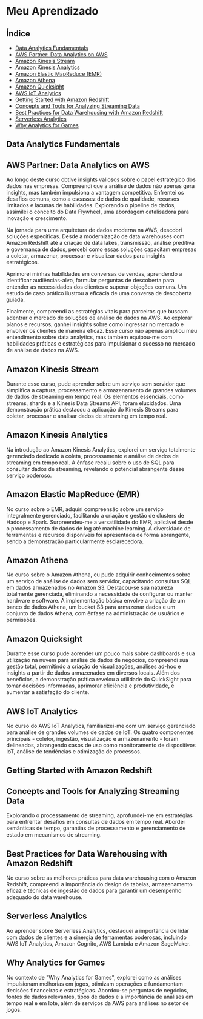 # Meu Aprendizado

## Índice

- [Data Analytics Fundamentals](#data-analytics-fundamentals)
- [AWS Partner: Data Analytics on AWS](#aws-partner-data-analytics-on-aws)
- [Amazon Kinesis Stream](#amazon-kinesis-stream)
- [Amazon Kinesis Analytics](#amazon-kinesis-analytics)
- [Amazon Elastic MapReduce (EMR)](#amazon-elastic-mapreduce-emr)
- [Amazon Athena](#amazon-athena)
- [Amazon Quicksight](#amazon-quicksight)
- [AWS IoT Analytics](#aws-iot-analytics)
- [Getting Started with Amazon Redshift](#getting-started-with-amazon-redshift)
- [Concepts and Tools for Analyzing Streaming Data](#concepts-and-tools-for-analyzing-streaming-data)
- [Best Practices for Data Warehousing with Amazon Redshift](#best-practices-for-data-warehousing-with-amazon-redshift)
- [Serverless Analytics](#serverless-analytics)
- [Why Analytics for Games](#why-analytics-for-games)

## Data Analytics Fundamentals



## AWS Partner: Data Analytics on AWS

Ao longo deste curso obtive insights valiosos sobre o papel estratégico dos dados nas empresas. Compreendi que a análise de dados não apenas gera insights, mas também impulsiona a vantagem competitiva. Enfrentei os desafios comuns, como a escassez de dados de qualidade, recursos limitados e lacunas de habilidades. Explorando o pipeline de dados, assimilei o conceito do Data Flywheel, uma abordagem catalisadora para inovação e crescimento.

Na jornada para uma arquitetura de dados moderna na AWS, descobri soluções específicas. Desde a modernização de data warehouses com Amazon Redshift até a criação de data lakes, transmissão, análise preditiva e governança de dados, percebi como essas soluções capacitam empresas a coletar, armazenar, processar e visualizar dados para insights estratégicos.

Aprimorei minhas habilidades em conversas de vendas, aprendendo a identificar audiências-alvo, formular perguntas de descoberta para entender as necessidades dos clientes e superar objeções comuns. Um estudo de caso prático ilustrou a eficácia de uma conversa de descoberta guiada.

Finalmente, compreendi as estratégias vitais para parceiros que buscam adentrar o mercado de soluções de análise de dados na AWS. Ao explorar planos e recursos, ganhei insights sobre como ingressar no mercado e envolver os clientes de maneira eficaz. Esse curso não apenas ampliou meu entendimento sobre data analytics, mas também equipou-me com habilidades práticas e estratégicas para impulsionar o sucesso no mercado de análise de dados na AWS.

## Amazon Kinesis Stream

Durante esse curso, pude aprender sobre um serviço sem servidor que simplifica a captura, processamento e armazenamento de grandes volumes de dados de streaming em tempo real. Os elementos essenciais, como streams, shards e a Kinesis Data Streams API, foram elucidados. Uma demonstração prática destacou a aplicação do Kinesis Streams para coletar, processar e analisar dados de streaming em tempo real.

## Amazon Kinesis Analytics

Na introdução ao Amazon Kinesis Analytics, explorei um serviço totalmente gerenciado dedicado à coleta, processamento e análise de dados de streaming em tempo real. A ênfase recaiu sobre o uso de SQL para consultar dados de streaming, revelando o potencial abrangente desse serviço poderoso.

## Amazon Elastic MapReduce (EMR)

No curso sobre o EMR, adquiri compreensão sobre um serviço integralmente gerenciado, facilitando a criação e gestão de clusters de Hadoop e Spark. Surpreendeu-me a versatilidade do EMR, aplicável desde o processamento de dados de log até machine learning. A diversidade de ferramentas e recursos disponíveis foi apresentada de forma abrangente, sendo a demonstração particularmente esclarecedora.

## Amazon Athena

No curso sobre o Amazon Athena, eu pude adquirir conhecimentos sobre um serviço de análise de dados sem servidor, capacitando consultas SQL em dados armazenados no Amazon S3. Destacou-se sua natureza totalmente gerenciada, eliminando a necessidade de configurar ou manter hardware e software. A implementação básica envolve a criação de um banco de dados Athena, um bucket S3 para armazenar dados e um conjunto de dados Athena, com ênfase na administração de usuários e permissões.

## Amazon Quicksight

Durante esse curso pude aorender um pouco mais sobre dashboards e sua utilização na nuvem para análise de dados de negócios, compreendi sua gestão total, permitindo a criação de visualizações, análises ad-hoc e insights a partir de dados armazenados em diversos locais. Além dos benefícios, a demonstração prática revelou a utilidade do QuickSight para tomar decisões informadas, aprimorar eficiência e produtividade, e aumentar a satisfação do cliente.

## AWS IoT Analytics

No curso do AWS IoT Analytics, familiarizei-me com um serviço gerenciado para análise de grandes volumes de dados de IoT. Os quatro componentes principais - coletor, ingestão, visualização e armazenamento - foram delineados, abrangendo casos de uso como monitoramento de dispositivos IoT, análise de tendências e otimização de processos.

## Getting Started with Amazon Redshift



## Concepts and Tools for Analyzing Streaming Data

Explorando o processamento de streaming, aprofundei-me em estratégias para enfrentar desafios em consultas de dados em tempo real. Abordei semânticas de tempo, garantias de processamento e gerenciamento de estado em mecanismos de streaming.

## Best Practices for Data Warehousing with Amazon Redshift

No curso sobre as melhores práticas para data warehousing com o Amazon Redshift, compreendi a importância do design de tabelas, armazenamento eficaz e técnicas de ingestão de dados para garantir um desempenho adequado do data warehouse.

## Serverless Analytics

Ao aprender sobre Serverless Analytics, destaquei a importância de lidar com dados de clientes e a sinergia de ferramentas poderosas, incluindo AWS IoT Analytics, Amazon Cognito, AWS Lambda e Amazon SageMaker.

## Why Analytics for Games

No contexto de "Why Analytics for Games", explorei como as análises impulsionam melhorias em jogos, otimizam operações e fundamentam decisões financeiras e estratégicas. Abordou-se perguntas de negócios, fontes de dados relevantes, tipos de dados e a importância de análises em tempo real e em lote, além de serviços da AWS para análises no setor de jogos.